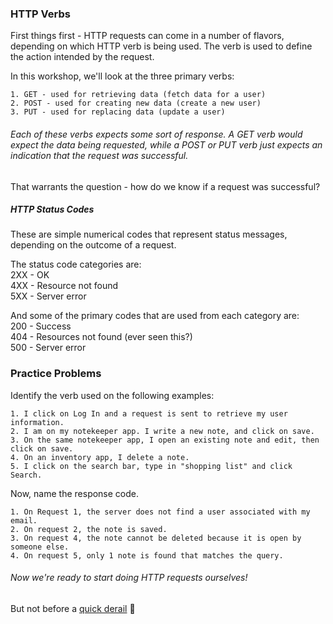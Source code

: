 ### HTTP Verbs

First things first - HTTP requests can come in a number of flavors, depending on which HTTP verb is being used.
The verb is used to define the action intended by the request.

In this workshop, we'll look at the three primary verbs:

    1. GET - used for retrieving data (fetch data for a user)
    2. POST - used for creating new data (create a new user)
    3. PUT - used for replacing data (update a user)

###### Each of these verbs expects some sort of response. A GET verb would expect the data being requested, while a POST or PUT verb just expects an indication that the request was successful.

That warrants the question - how do we know if a request was successful?

##### HTTP Status Codes

These are simple numerical codes that represent status messages, depending on the outcome of a request.

The status code categories are:  
 2XX - OK  
 4XX - Resource not found  
 5XX - Server error

And some of the primary codes that are used from each category are:  
 200 - Success  
 404 - Resources not found (ever seen this?)  
 500 - Server error

### Practice Problems

Identify the verb used on the following examples:

    1. I click on Log In and a request is sent to retrieve my user information.
    2. I am on my notekeeper app. I write a new note, and click on save.
    3. On the same notekeeper app, I open an existing note and edit, then click on save.
    4. On an inventory app, I delete a note.
    5. I click on the search bar, type in "shopping list" and click Search.

Now, name the response code.

    1. On Request 1, the server does not find a user associated with my email.
    2. On request 2, the note is saved.
    3. On request 4, the note cannot be deleted because it is open by someone else.
    4. On request 5, only 1 note is found that matches the query.

###### Now we're ready to start doing HTTP requests ourselves!

But not before a [quick derail](https://github.com/partnerhero/Programming-101/blob/master/Course_15_HTTP_Requests_%2B_Promises/npm.md) :station:
